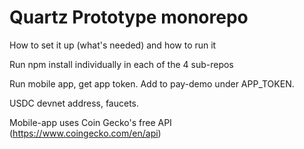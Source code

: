 # Quartz Prototype monorepo

How to set it up (what's needed) and how to run it

Run npm install individually in each of the 4 sub-repos

Run mobile app, get app token. Add to pay-demo under APP_TOKEN.

USDC devnet address, faucets.

Mobile-app uses Coin Gecko's free API (https://www.coingecko.com/en/api)
